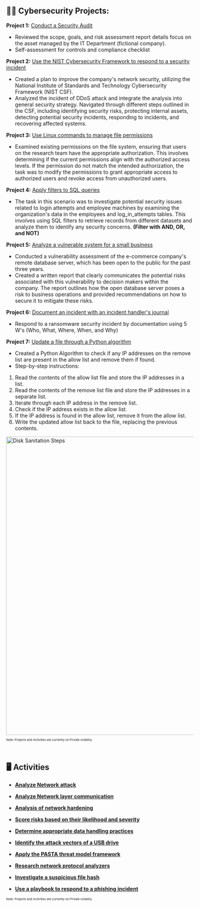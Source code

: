 
<h2>👨‍💻 Cybersecurity Projects:</h2>

**Project 1:** [Conduct a Security Audit](https://github.com/zekemanalo/project-activities/blob/main/Portfolio%202%20-%20Conduct%20a%20Security%20Audit%202.pdf) <br>
  - Reviewed the scope, goals, and risk assessment report details focus on the asset managed by the IT Department
(fictional company).
  - Self-assessment for controls and compliance checklist
  
**Project 2:** [Use the NIST Cybersecurity Framework to respond to a security incident](https://github.com/zekemanalo/project-activities/blob/main/Portfolio%20Activity%203%20-%20Use%20the%20NIST%20Cybersecurity%20Framework%20to%20respond%20to%20a%20security%20incident%201.pdf) <br>
  - Created a plan to improve the company's network security, utilizing the National Institute of Standards and Technology Cybersecurity Framework (NIST CSF).
  - Analyzed the incident of DDoS attack and integrate the analysis into general security strategy. Navigated through different steps outlined in the CSF, including identifying security risks, protecting internal assets, detecting potential security incidents, responding to incidents, and recovering affected systems.

**Project 3:** [Use Linux commands to manage file permissions](https://github.com/zekemanalo/project-activities/blob/main/Portfolio%20Activity%204%20-%20Use%20Linux%20commands%20to%20manage%20file%20permissions%201.pdf) <br>
  - Examined existing permissions on the file system, ensuring that users on the research team have the appropriate authorization. This involves determining if the current permissions align with the authorized access levels. If the permission do not match the intended authorization, the task was to modify the permissions to grant appropriate access to authorized users and revoke access from unauthorized users.
    
**Project 4:** [Apply filters to SQL queries](https://github.com/zekemanalo/project-activities/blob/main/Portfolio%20Activity%205%20-%20Apply%20filters%20to%20SQL%20queries.pdf) <br>
  - The task in this scenario was to investigate potential security issues related to login attempts and employee machines by examining the organization's data in the employees and log_in_attempts tables. This involves using SQL filters to retrieve records from different datasets and analyze them to identify any security concerns. **(Filter with AND, OR, and NOT)**

**Project 5:** [Analyze a vulnerable system for a small business](https://github.com/zekemanalo/project-activities/blob/main/Portfolio%20Activity%206%20-%20Analyze%20a%20vulnerable%20system%20for%20a%20small%20business%201.pdf) <br>
  - Conducted a vulnerability assessment of the e-commerce company's remote database server, which has been open to the public for the past three years.
  - Created a written report that clearly communicates the potential risks associated with this vulnerability to decision makers within the company. The report outlines how the open database server poses a risk to business operations and provided recommendations on how to secure it to mitigate these risks.

**Project 6:** [Document an incident with an incident handler's journal](https://github.com/zekemanalo/project-activities/blob/main/Portfolio%20Activity%207%20-%20Document%20an%20incident%20with%20an%20incident%20handler's%20journal%201.pdf) <br>
  - Respond to a ransomware security incident by documentation using 5 W's (Who, What, Where, When, and Why)

**Project 7:** [Update a file through a Python algorithm](https://github.com/zekemanalo/project-activities/blob/main/Portfolio%20Activity%209%20-%20Update%20a%20file%20through%20a%20Python%20algorithm.pdf) <br>
  - Created a Python Algorithm to check if any IP addresses on the remove list are present in the allow list and remove them if found.
  - Step-by-step instructions:

1. Read the contents of the allow list file and store the IP addresses in a list.
2. Read the contents of the remove list file and store the IP addresses in a separate list.
3. Iterate through each IP address in the remove list.
4. Check if the IP address exists in the allow list.
5. If the IP address is found in the allow list, remove it from the allow list.
6. Write the updated allow list back to the file, replacing the previous contents.

<img src="https://i.imgur.com/KYJZ5gu.png" height="800" width="800" alt="Disk Sanitation Steps" />

<p style="font-size: 8px;">Note: Projects and Activities are currently on Private visibility. </p>
<br>
<h2> 🖥️ Activities</h2>

- <b>[Analyze Network attack](https://github.com/zekemanalo/project-activities/blob/main/Activity%201%20-%20Analyze%20Network%20attack.pdf)</b>
 
- <b>[Analyze Network layer communication](https://github.com/zekemanalo/project-activities/blob/main/Activity%202%20-%20Analyze%20Network%20layer%20communication.pdf)</b>

- <b>[Analysis of network hardening](https://github.com/zekemanalo/project-activities/blob/main/Activity%203%20-%20Analysis%20of%20network%20hardening.pdf)</b>
  
- <b>[Score risks based on their likelihood and severity](https://github.com/zekemanalo/project-activities/blob/main/Activity%204%20-%20Score%20risks%20based%20on%20their%20likelihood%20and%20severity.pdf)</b>

- <b>[Determine appropriate data handling practices](https://github.com/zekemanalo/project-activities/blob/main/Activity%205%20-%20Determine%20appropriate%20data%20handling%20practices.pdf)</b>

- <b>[Identify the attack vectors of a USB drive](https://github.com/zekemanalo/project-activities/blob/main/Activity%206%20-%20Identify%20the%20attack%20vectors%20of%20a%20USB%20drive.pdf)</b>

- <b>[Apply the PASTA threat model framework](https://github.com/zekemanalo/project-activities/blob/main/Activity%207%20-%20Apply%20the%20PASTA%20threat%20model%20framework.pdf)</b>

- <b>[Research network protocol analyzers](https://github.com/zekemanalo/project-activities/blob/main/Activity%208%20-%20Research%20network%20protocol%20analyzers.pdf)</b>

- <b>[Investigate a suspicious file hash](https://github.com/zekemanalo/project-activities/blob/main/Activity%209%20-%20Investigate%20a%20suspicious%20file%20hash.pdf)</b>

- <b>[Use a playbook to respond to a phishing incident](https://github.com/zekemanalo/project-activities/blob/main/Activity%2010%20-%20Use%20a%20playbook%20to%20respond%20to%20a%20phishing%20incident.pdf)</b>

<p style="font-size: 8px;">Note: Projects and Activities are currently on Private visibility. </p>
<br>


